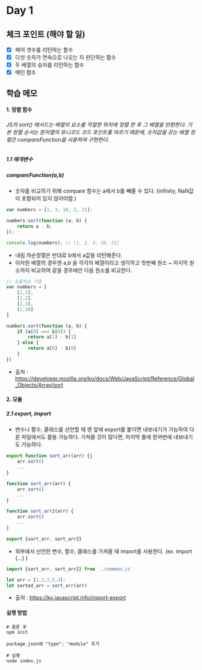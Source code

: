 # Day 1 

## 체크 포인트 (해야 할 일)
- [x] 페어 갯수를 리턴하는 함수
- [x] 다섯 숫자가 연속으로 나오는 지 판단하는 함수
- [x] 두 배열의 승자를 리턴하는 함수
- [x] 메인 함수
## 학습 메모

####  1. 정렬 함수
###### JS의 sort() 메서드는  배열의 요소를 적절한 위치에 정렬 한 후 그 배열을 반환한다. 기본 정렬 순서는 문자열의 유니코드 코드 포인트를 따르기 때문에, 숫자값을 갖는 배열 정렬은 compareFunction을 사용하여 구현한다. 

##### 1.1 매개변수 
##### compareFunction(a,b)

- 숫자를 비교하기 위해 compare 함수는 a에서 b를 빼줄 수 있다. (infinity, NaN값이 포함되어 있지 않아야함.)

```javascript
var numbers = [1, 3, 10, 2, 21];

numbers.sort(function (a, b) {
    return a - b;
});

console.log(numbers); // [1, 2, 3, 10, 21]
```

- 내림 차순정렬은 반대로 b에서 a값을 리턴해준다. 
- 이차원 배열의 경우엔 a,b 을 각각의 배열이라고 생각하고 첫번째 원소 ~ 마지막 원소까지 비교하여 같을 경우에만 다음 원소를 비교한다.

```javascript
// 오름차순 기준
var numbers = [
    [1,1],
    [1,2],
    [2,3],
    [1,10]
]

numbers.sort(function (a, b) {
    if (a[0] === b[0]) {
        return a[1] - b[1]
    } else {
        return a[0] - b[0]
    }
})
```

* 출처 : <https://developer.mozilla.org/ko/docs/Web/JavaScript/Reference/Global_Objects/Array/sort>

#### 2. 모듈

##### 2.1 export, import 
- 변수나 함수, 클래스를 선언할 때 맨 앞에 export를 붙이면 내보내기가 가능하여 다른 파일에서도 활용 가능하다. 가져올 것이 많다면, 마지막 줄에 한꺼번에 내보내기도 가능하다. 

```javascript
export function sort_arr(arr) {j
    arr.sort()
    ...
}
```

```javascript
function sort_arr(arr) {
    arr.sort()
    ...
}

function sort_arr2(arr) {
    arr.sort()
    ...
}

export {sort_arr, sort_arr2}
```

- 외부에서 선언한 변수, 함수, 클래스를 가져올 때 import를 사용한다. (ex. import {...} ) 

```javascript
import {sort_arr, sort_arr2} from './common.js'

let arr = [1,3,2,5,4];
let sorted_arr = sort_arr(arr)
```

* 출처 : <https://ko.javascript.info/import-export>

#### 실행 방법
```shell
# 클론 후 
npm init

package.json에 "type": "module" 추가 
```
```shell
# 실행
node index.js
```